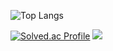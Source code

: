![Top Langs](https://github-readme-stats.vercel.app/api/top-langs/?username=DDUKKIJWIG&layout=compact)


[![Solved.ac Profile](http://mazassumnida.wtf/api/v2/generate_badge?boj=DDUKKIJWIG)](https://solved.ac/ddukkijwig/) <img src="http://mazandi.herokuapp.com/api?handle={ddukkijwig}&theme=cold"/>
